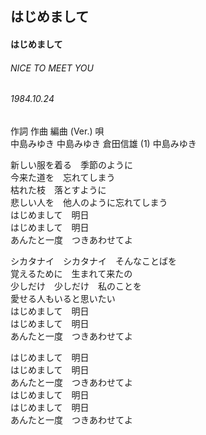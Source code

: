 ## はじめまして
#### はじめまして
###### NICE TO MEET YOU
###### 1984.10.24

作詞         作曲         編曲 (Ver.)    唄   
中島みゆき   中島みゆき   倉田信雄 (1)   中島みゆき   


新しい服を着る　季節のように   
今来た道を　忘れてしまう   
枯れた枝　落とすように   
悲しい人を　他人のように忘れてしまう   
はじめまして　明日   
はじめまして　明日   
あんたと一度　つきあわせてよ   
   
シカタナイ　シカタナイ　そんなことばを   
覚えるために　生まれて来たの   
少しだけ　少しだけ　私のことを   
愛せる人もいると思いたい   
はじめまして　明日   
はじめまして　明日   
あんたと一度　つきあわせてよ   
   
はじめまして　明日   
はじめまして　明日   
あんたと一度　つきあわせてよ   
はじめまして　明日   
はじめまして　明日   
あんたと一度　つきあわせてよ   